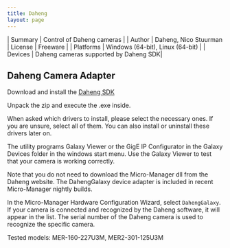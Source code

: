 ```yaml
---
title: Daheng
layout: page
---
```


| Summary | Control of Daheng cameras |
| Author | Daheng, Nico Stuurman
| License | Freeware |
| Platforms | Windows (64-bit), Linux (64-bit) |
| Devices | Daheng cameras supported by Daheng SDK|

## Daheng Camera Adapter
Download and install the [Daheng SDK](https://va-imaging.com/pages/customerdownloads)

Unpack the zip and execute the .exe inside.

When asked which drivers to install, please select the necessary ones. If you are unsure, select all of them. You can also install or uninstall these drivers later on.

The utility programs Galaxy Viewer or the GigE IP Configurator in the Galaxy Devices folder in the windows start menu. Use the Galaxy Viewer to test that your camera is working correctly.

Note that you do not need to download the Micro-Manager dll from the Daheng website.  The DahengGalaxy device adapter is included in recent Micro-Manager nightly builds. 

In the Micro-Manager Hardware Configuration Wizard, select `DahengGalaxy`.  If your camera is connected and recognized by the Daheng software, it will appear in the list.  The serial number of the Daheng camera is used to recognize the specific camera.

Tested models: MER-160-227U3M, MER2-301-125U3M
 


